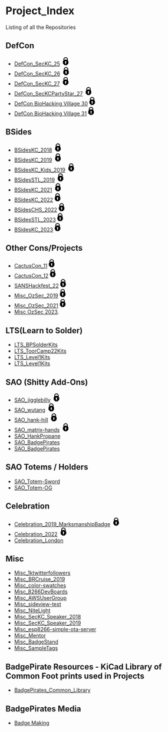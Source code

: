 # Project_Index
Listing of all the Repositories

## DefCon
  * [DefCon_SecKC_25](https://github.com/BadgePiratesLLC/DefCon_SecKC_25) ![alt text](https://github.com/BadgePiratesLLC/Project_Index/blob/master/icons8-lock-24.png "Archived")
  * [DefCon_SecKC_26](https://github.com/BadgePiratesLLC/DefCon_SecKC_26) ![alt text](https://github.com/BadgePiratesLLC/Project_Index/blob/master/icons8-lock-24.png "Archived") 
  * [DefCon_SecKC_27](https://github.com/BadgePiratesLLC/DefCon_SecKC_27) ![alt text](https://github.com/BadgePiratesLLC/Project_Index/blob/master/icons8-lock-24.png "Archived")
  * [DefCon_SecKCPartyStar_27](https://github.com/BadgePiratesLLC/DefCon_SecKCPartyStar_27) ![alt text](https://github.com/BadgePiratesLLC/Project_Index/blob/master/icons8-lock-24.png "Archived")
  * [DefCon BioHacking Village 30](https://github.com/BadgePiratesLLC/BiohackVillage_DC30)![alt text](https://github.com/BadgePiratesLLC/Project_Index/blob/master/icons8-lock-24.png "Archived")
  * [DefCon BioHacking Village 31](https://github.com/BadgePiratesLLC/BioHackingVillage_31)![alt text](https://github.com/BadgePiratesLLC/Project_Index/blob/master/icons8-lock-24.png "Archived")
    
## BSides
  * [BSidesKC_2018](https://github.com/BadgePiratesLLC/BSidesKC_2018) ![alt text](https://github.com/BadgePiratesLLC/Project_Index/blob/master/icons8-lock-24.png "Archived") 
  * [BSidesKC_2019](https://github.com/BadgePiratesLLC/BSidesKC_2019) ![alt text](https://github.com/BadgePiratesLLC/Project_Index/blob/master/icons8-lock-24.png "Archived")
  * [BSidesKC_Kids_2019](https://github.com/BadgePiratesLLC/BSidesKC_Kids_2019) ![alt text](https://github.com/BadgePiratesLLC/Project_Index/blob/master/icons8-lock-24.png "Archived")
  * [BSidesSTL_2019](https://github.com/BadgePiratesLLC/BSidesSTL_2019) ![alt text](https://github.com/BadgePiratesLLC/Project_Index/blob/master/icons8-lock-24.png "Archived") 
  * [BSidesKC_2021](https://github.com/BadgePiratesLLC/BSidesKC_2021) ![alt text](https://github.com/BadgePiratesLLC/Project_Index/blob/master/icons8-lock-24.png "Archived") 
  * [BSidesKC_2022](https://github.com/BadgePiratesLLC/BSidesKC_2022)![alt text](https://github.com/BadgePiratesLLC/Project_Index/blob/master/icons8-lock-24.png "Archived")
  * [BSidesCHS_2022](https://github.com/BadgePiratesLLC/BSidesCHS_2022)![alt text](https://github.com/BadgePiratesLLC/Project_Index/blob/master/icons8-lock-24.png "Archived")
  * [BSidesSTL_2023](https://github.com/BadgePiratesLLC/BSidesSTL_2023)![alt text](https://github.com/BadgePiratesLLC/Project_Index/blob/master/icons8-lock-24.png "Archived")
  * [BSidesKC_2023](https://github.com/BadgePiratesLLC/BSidesKC_2023)![alt text](https://github.com/BadgePiratesLLC/Project_Index/blob/master/icons8-lock-24.png "Archived")

## Other Cons/Projects
 * [CactusCon_11](https://github.com/BadgePiratesLLC/CactusCon_11)![alt text](https://github.com/BadgePiratesLLC/Project_Index/blob/master/icons8-lock-24.png "Archived")
 * [CactusCon_12](https://github.com/BadgePiratesLLC/CactusCon-12)![alt text](https://github.com/BadgePiratesLLC/Project_Index/blob/master/icons8-lock-24.png "Archived")
 * [SANSHackfest_22](https://github.com/BadgePiratesLLC/SANSHackfest_22)![alt text](https://github.com/BadgePiratesLLC/Project_Index/blob/master/icons8-lock-24.png "Archived")
 * [Misc_OzSec_2019](https://github.com/BadgePiratesLLC/Misc_OzSec_2019)![alt text](https://github.com/BadgePiratesLLC/Project_Index/blob/master/icons8-lock-24.png "Archived")
 * [Misc_OzSec_2021](https://github.com/BadgePiratesLLC/Misc_OzSec_2021)![alt text](https://github.com/BadgePiratesLLC/Project_Index/blob/master/icons8-lock-24.png "Archived")
 * [Misc OzSec 2023]().   

## LTS(Learn to Solder)  
  * [LTS_BPSolderKits](https://github.com/BadgePiratesLLC/LTS_BPSolderKits)
  * [LTS_ToorCamp22Kits](https://github.com/BadgePiratesLLC/LTS_ToorCamp22Kits)
  * [LTS_Level1Kits](https://github.com/BadgePiratesLLC/LTS-Level1)
  * [LTS_Level1Kits](https://github.com/BadgePiratesLLC/LTS-Level1.5)
  
## SAO (Shitty Add-Ons)  
  * [SAO_jigglebilly](https://github.com/BadgePiratesLLC/SAO_jigglebilly) ![alt text](https://github.com/BadgePiratesLLC/Project_Index/blob/master/icons8-lock-24.png "Archived")
  * [SAO_wutang](https://github.com/BadgePiratesLLC/SAO_wutang) ![alt text](https://github.com/BadgePiratesLLC/Project_Index/blob/master/icons8-lock-24.png "Archived")
  * [SAO_hank-hill](https://github.com/BadgePiratesLLC/SAO_hank-hill) ![alt text](https://github.com/BadgePiratesLLC/Project_Index/blob/master/icons8-lock-24.png "Archived")
  * [SAO_matrix-hands](https://github.com/BadgePiratesLLC/SAO_matrix-hands) ![alt text](https://github.com/BadgePiratesLLC/Project_Index/blob/master/icons8-lock-24.png "Archived")
  * [SAO_HankPropane](https://github.com/BadgePiratesLLC/SAO_HankPropane)
  * [SAO_BadgePirates](https://github.com/BadgePiratesLLC/SAO_BadgePirates)
  * [SAO_BadgePirates](https://github.com/BadgePiratesLLC/SAO_BPLabs)

## SAO Totems / Holders
* [SAO_Totem-Sword](https://github.com/BadgePiratesLLC/SAO_Holder-Sword)
* [SAO_Totem-OG](https://github.com/BadgePiratesLLC/SAO-Holder-OG)

## Celebration
  * [Celebration_2019_MarksmanshipBadge](https://github.com/BadgePiratesLLC/Celebration_2019_MarksmanshipBadge) ![alt text](https://github.com/BadgePiratesLLC/Project_Index/blob/master/icons8-lock-24.png "Archived")  
  * [Celebration_2022](https://github.com/BadgePiratesLLC/Celebration_2022) ![alt text](https://github.com/BadgePiratesLLC/Project_Index/blob/master/icons8-lock-24.png "Archived")
  * [Celebration_London](https://github.com/BadgePiratesLLC/Celebration_London) 

## Misc
  * [Misc_1ktwitterfollowers](https://github.com/BadgePiratesLLC/Misc_1ktwitterfollowers)  
  * [Misc_BRCruise_2019](https://github.com/BadgePiratesLLC/Misc_BRCruise_2019)  
  * [Misc_color-swatches](https://github.com/BadgePiratesLLC/Misc_color-swatches)  
  * [Misc_8266DevBoards](https://github.com/BadgePiratesLLC/Misc_8266DevBoards)  
  * [Misc_AWSUserGroup](https://github.com/BadgePiratesLLC/Misc_AWSUserGroup)  
  * [Misc_sideview-test](https://github.com/BadgePiratesLLC/Misc_sideview-test)  
  * [Misc_NiteLight](https://github.com/BadgePiratesLLC/Misc_NiteLight)  
  * [Misc_SecKC_Speaker_2018](https://github.com/BadgePiratesLLC/Misc_SecKC_Speaker_2018)  
  * [Misc_SecKC_Speaker_2019](https://github.com/BadgePiratesLLC/Misc_SecKC_Speaker_2019)  
  * [Misc_esp8266-simple-ota-server](https://github.com/BadgePiratesLLC/Misc_esp8266-simple-ota-server)  
  * [Misc_Mentor](https://github.com/BadgePiratesLLC/Misc_Mentor)  
  * [Misc_BadgeStand](https://github.com/BadgePiratesLLC/Misc_BadgeStand)
  * [Misc_SampleTags](https://github.com/BadgePiratesLLC/Misc-SampleTags)

## BadgePirate Resources - KiCad Library of Common Foot prints used in Projects
  * [BadgePirates_Common_Library](https://github.com/BadgePiratesLLC/BadgePirates_Common_Library)  

## BadgePirates Media
  * [Badge Making](https://github.com/BadgePiratesLLC/badgemaking)

